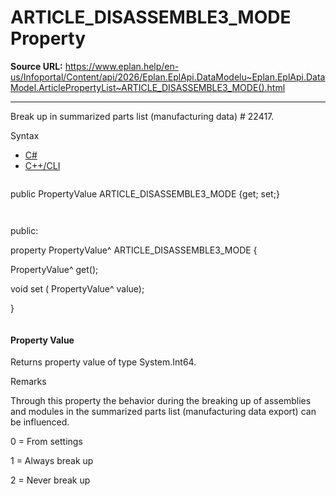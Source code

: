 # ARTICLE_DISASSEMBLE3_MODE Property

**Source URL:** https://www.eplan.help/en-us/Infoportal/Content/api/2026/Eplan.EplApi.DataModelu~Eplan.EplApi.DataModel.ArticlePropertyList~ARTICLE_DISASSEMBLE3_MODE().html

---

Break up in summarized parts list (manufacturing data) # 22417.

Syntax

- [C#](#i-syntax-CS)
- [C++/CLI](#i-syntax-CPP2005)

```
```
public PropertyValue ARTICLE_DISASSEMBLE3_MODE {get; set;}
```
```

```
```
public:

property PropertyValue^ ARTICLE_DISASSEMBLE3_MODE {

   PropertyValue^ get();

   void set (    PropertyValue^ value);

}
```
```

#### Property Value

Returns property value of type System.Int64.

Remarks

Through this property the behavior during the breaking up of assemblies and modules in the summarized parts list (manufacturing data export) can be influenced.

0 = From settings

1 = Always break up

2 = Never break up
